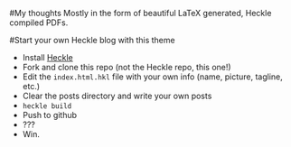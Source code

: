 #My thoughts
Mostly in the form of beautiful LaTeX generated, Heckle compiled PDFs.

#Start your own Heckle blog with this theme

 - Install [Heckle](https://github.com/2016rshah/heckle)
 - Fork and clone this repo (not the Heckle repo, this one!)
 - Edit the `index.html.hkl` file with your own info (name, picture, tagline, etc.)
 - Clear the posts directory and write your own posts
 - `heckle build`
 - Push to github
 - ???
 - Win.